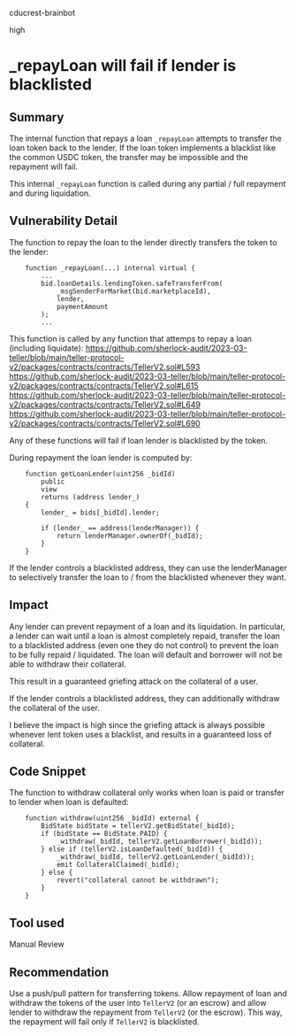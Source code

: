 cducrest-brainbot

high

# _repayLoan will fail if lender is blacklisted

## Summary

The internal function that repays a loan `_repayLoan` attempts to transfer the loan token back to the lender. If the loan token implements a blacklist like the common USDC token, the transfer may be impossible and the repayment will fail.

This internal `_repayLoan` function is called during any partial / full repayment and during liquidation.

## Vulnerability Detail

The function to repay the loan to the lender directly transfers the token to the lender:

```solidity
    function _repayLoan(...) internal virtual {
        ...
        bid.loanDetails.lendingToken.safeTransferFrom(
            _msgSenderForMarket(bid.marketplaceId),
            lender,
            paymentAmount
        );
        ...
```

This function is called by any function that attemps to repay a loan (including liquidate):
https://github.com/sherlock-audit/2023-03-teller/blob/main/teller-protocol-v2/packages/contracts/contracts/TellerV2.sol#L593
https://github.com/sherlock-audit/2023-03-teller/blob/main/teller-protocol-v2/packages/contracts/contracts/TellerV2.sol#L615
https://github.com/sherlock-audit/2023-03-teller/blob/main/teller-protocol-v2/packages/contracts/contracts/TellerV2.sol#L649
https://github.com/sherlock-audit/2023-03-teller/blob/main/teller-protocol-v2/packages/contracts/contracts/TellerV2.sol#L690

Any of these functions will fail if loan lender is blacklisted by the token. 

During repayment the loan lender is computed by:
```solidity
    function getLoanLender(uint256 _bidId)
        public
        view
        returns (address lender_)
    {
        lender_ = bids[_bidId].lender;

        if (lender_ == address(lenderManager)) {
            return lenderManager.ownerOf(_bidId);
        }
    }
```

If the lender controls a blacklisted address, they can use the lenderManager to selectively transfer the loan to / from the blacklisted whenever they want.

## Impact

Any lender can prevent repayment of a loan and its liquidation. In particular, a lender can wait until a loan is almost completely repaid, transfer the loan to a blacklisted address (even one they do not control) to prevent the loan to be fully repaid / liquidated. The loan will default and borrower will not be able to withdraw their collateral.

This result in a guaranteed griefing attack on the collateral of a user.

If the lender controls a blacklisted address, they can additionally withdraw the collateral of the user.

I believe the impact is high since the griefing attack is always possible whenever lent token uses a blacklist, and results in a guaranteed loss of collateral.

## Code Snippet

The function to withdraw collateral only works when loan is paid or transfer to lender when loan is defaulted:

```solidity
    function withdraw(uint256 _bidId) external {
        BidState bidState = tellerV2.getBidState(_bidId);
        if (bidState == BidState.PAID) {
            _withdraw(_bidId, tellerV2.getLoanBorrower(_bidId));
        } else if (tellerV2.isLoanDefaulted(_bidId)) {
            _withdraw(_bidId, tellerV2.getLoanLender(_bidId));
            emit CollateralClaimed(_bidId);
        } else {
            revert("collateral cannot be withdrawn");
        }
    }
```

## Tool used

Manual Review

## Recommendation

Use a push/pull pattern for transferring tokens. Allow repayment of loan and withdraw the tokens of the user into `TellerV2` (or an escrow) and allow lender to withdraw the repayment from `TellerV2` (or the escrow). This way, the repayment will fail only if `TellerV2` is blacklisted.
